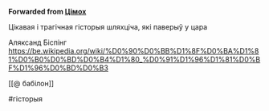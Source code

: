 **Forwarded from [Цімох](https://t.me/Tusajas)**

Цікавая і трагічная гісторыя шляхціча, які паверыў у цара

Аляксанд Біспінг
https://be.wikipedia.org/wiki/%D0%90%D0%BB%D1%8F%D0%BA%D1%81%D0%B0%D0%BD%D0%B4%D1%80_%D0%91%D1%96%D1%81%D0%BF%D1%96%D0%BD%D0%B3

[[@ бабілон]]

#гісторыя